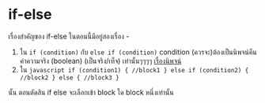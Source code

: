 # if-else 
เรื่องสำคัญของ if-else ในตอนนี้มีอยู่สองเรื่อง -
1. ใน `if (condition)` กับ `else if (condition)` condition (ควรจะ)ต้องเป็นนิพจน์คืนค่าความจริง (boolean) (เป็นจริง/เท็จ) เท่านั้นๆๆๆๆ [เรื่องนิพจน์](https://github.com/swu60576/cp121-notebook/blob/master/1-data.md#%E0%B8%97%E0%B8%B3%E0%B9%84%E0%B8%A1%E0%B9%80%E0%B8%A3%E0%B8%B2%E0%B8%96%E0%B8%B6%E0%B8%87%E0%B8%95%E0%B9%89%E0%B8%AD%E0%B8%87%E0%B8%84%E0%B8%B3%E0%B8%99%E0%B8%B6%E0%B8%87%E0%B9%80%E0%B8%A3%E0%B8%B7%E0%B9%88%E0%B8%AD%E0%B8%87-datatype-%E0%B8%94%E0%B9%89%E0%B8%A7%E0%B8%A2-)
2. ใน  ```javascript
if (condition1) {
  //block1
} else if (condition2) {
  //block2
} else {
  //block3
} ``` 

นั้น ตอนตัดสิน if else จะเลือกเข้า block ใด block หนึ่งเท่านั้น 
